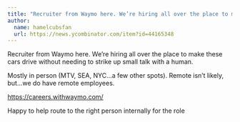 ```yaml
---
title: "Recruiter from Waymo here. We’re hiring all over the place to make these cars drive without needing to strike up small talk with a human."
author:
  name: hamelcubsfan
  url: https://news.ycombinator.com/item?id=44165348
---
```

Recruiter from Waymo here. We’re hiring all over the place to make these cars drive without needing to strike up small talk with a human.

Mostly in person (MTV, SEA, NYC…a few other spots). Remote isn’t likely, but…we do have remote employees.

<a href="https:&#x2F;&#x2F;careers.withwaymo.com&#x2F;" rel="nofollow">https:&#x2F;&#x2F;careers.withwaymo.com&#x2F;</a>

Happy to help route to the right person internally for the role
<JobApplication />
